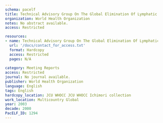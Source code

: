 ```yaml
---
schema: pacelf
title: Technical Advisory Group On The Global Elimination Of Lymphatic Filariasis Report of the Fourth Meeting Fondation Mérieux Veyrier-du-Lac, Annecy, France 25-28 March 2003
organization: World Health Organization
notes: No abstract available.
access: Restricted

resources:
- name: Technical Advisory Group On The Global Elimination Of Lymphatic Filariasis Report of the Fourth Meeting Fondation Mérieux Veyrier-du-Lac, Annecy, France 25-28 March 2003
  url: '/docs/contact_for_access.txt'
  format: Hardcopy
  access: Restricted
  pages: N/A
 
category: Meeting Reports
access: Restricted
journal: No journal available.
publisher: World Health Organization
language: English 
tags: English 
hardcopy_location: JCU WHOCC JCU WHOCC Ichimori collection
work_location: Multicountry Global
year: 2003
decade: 2000
PacELF_ID: 1294
---
```

